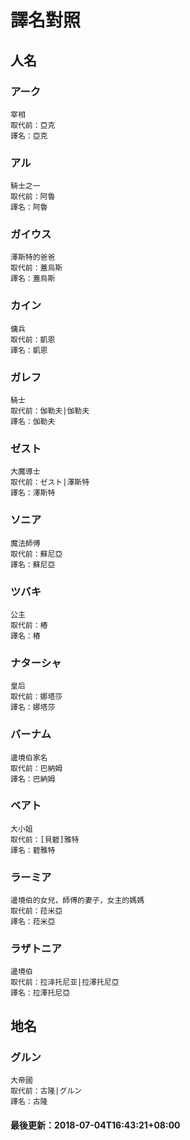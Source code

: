 # 譯名對照
 
## 人名
### アーク
```
宰相
取代前：亞克
譯名：亞克
```
### アル
```
騎士之一
取代前：阿魯
譯名：阿魯
```
### ガイウス
```
澤斯特的爸爸
取代前：蓋烏斯
譯名：蓋烏斯
```
### カイン
```
傭兵
取代前：凱恩
譯名：凱恩
```
### ガレフ
```
騎士
取代前：伽勒夫|伽勒夫
譯名：伽勒夫
```
### ゼスト
```
大魔導士
取代前：ゼスト|澤斯特
譯名：澤斯特
```
### ソニア
```
魔法師傅
取代前：蘇尼亞
譯名：蘇尼亞
```
### ツバキ
```
公主
取代前：樁
譯名：樁
```
### ナターシャ
```
皇后
取代前：娜塔莎
譯名：娜塔莎
```
### バーナム
```
邊境伯家名
取代前：巴納姆
譯名：巴納姆
```
### ベアト
```
大小姐
取代前：[貝碧]雅特
譯名：碧雅特
```
### ラーミア
```
邊境伯的女兒，師傅的妻子，女主的媽媽
取代前：菈米亞
譯名：菈米亞
```
### ラザトニア
```
邊境伯
取代前：拉泽托尼亚|拉澤托尼亞
譯名：拉澤托尼亞
```
## 地名
### グルン
```
大帝國
取代前：古隆|グルン
譯名：古隆
```
#### 最後更新：2018-07-04T16:43:21+08:00